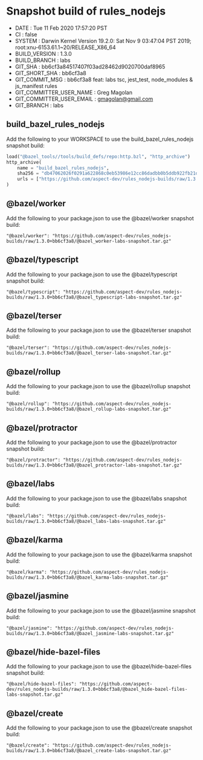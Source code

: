 # Snapshot build of rules_nodejs

+ DATE                     : Tue 11 Feb 2020 17:57:20 PST
+ CI                       : false
+ SYSTEM                   : Darwin Kernel Version 19.2.0: Sat Nov  9 03:47:04 PST 2019; root:xnu-6153.61.1~20/RELEASE_X86_64
+ BUILD_VERSION            : 1.3.0
+ BUILD_BRANCH             : labs
+ GIT_SHA                  : bb6cf3a84517407f03ad28462d9020700daf8965
+ GIT_SHORT_SHA            : bb6cf3a8
+ GIT_COMMIT_MSG           : bb6cf3a8 feat: labs tsc, jest_test, node_modules & js_manifest rules
+ GIT_COMMITTER_USER_NAME  : Greg Magolan
+ GIT_COMMITTER_USER_EMAIL : gmagolan@gmail.com
+ GIT_BRANCH               : labs

## build_bazel_rules_nodejs
Add the following to your WORKSPACE to use the build_bazel_rules_nodejs snapshot build:
```python
load("@bazel_tools//tools/build_defs/repo:http.bzl", "http_archive")
http_archive(
    name = "build_bazel_rules_nodejs",
    sha256 = "db47062026f0291a622868c0eb53986e12cc86dadbb0b5ddb922fb21d8bd1628",
    urls = ["https://github.com/aspect-dev/rules_nodejs-builds/raw/1.3.0+bb6cf3a8/build_bazel_rules_nodejs-labs-snapshot.tar.gz"],
)
```

## @bazel/worker
Add the following to your package.json to use the @bazel/worker snapshot build:
```
"@bazel/worker": "https://github.com/aspect-dev/rules_nodejs-builds/raw/1.3.0+bb6cf3a8/@bazel_worker-labs-snapshot.tar.gz"
```

## @bazel/typescript
Add the following to your package.json to use the @bazel/typescript snapshot build:
```
"@bazel/typescript": "https://github.com/aspect-dev/rules_nodejs-builds/raw/1.3.0+bb6cf3a8/@bazel_typescript-labs-snapshot.tar.gz"
```

## @bazel/terser
Add the following to your package.json to use the @bazel/terser snapshot build:
```
"@bazel/terser": "https://github.com/aspect-dev/rules_nodejs-builds/raw/1.3.0+bb6cf3a8/@bazel_terser-labs-snapshot.tar.gz"
```

## @bazel/rollup
Add the following to your package.json to use the @bazel/rollup snapshot build:
```
"@bazel/rollup": "https://github.com/aspect-dev/rules_nodejs-builds/raw/1.3.0+bb6cf3a8/@bazel_rollup-labs-snapshot.tar.gz"
```

## @bazel/protractor
Add the following to your package.json to use the @bazel/protractor snapshot build:
```
"@bazel/protractor": "https://github.com/aspect-dev/rules_nodejs-builds/raw/1.3.0+bb6cf3a8/@bazel_protractor-labs-snapshot.tar.gz"
```

## @bazel/labs
Add the following to your package.json to use the @bazel/labs snapshot build:
```
"@bazel/labs": "https://github.com/aspect-dev/rules_nodejs-builds/raw/1.3.0+bb6cf3a8/@bazel_labs-labs-snapshot.tar.gz"
```

## @bazel/karma
Add the following to your package.json to use the @bazel/karma snapshot build:
```
"@bazel/karma": "https://github.com/aspect-dev/rules_nodejs-builds/raw/1.3.0+bb6cf3a8/@bazel_karma-labs-snapshot.tar.gz"
```

## @bazel/jasmine
Add the following to your package.json to use the @bazel/jasmine snapshot build:
```
"@bazel/jasmine": "https://github.com/aspect-dev/rules_nodejs-builds/raw/1.3.0+bb6cf3a8/@bazel_jasmine-labs-snapshot.tar.gz"
```

## @bazel/hide-bazel-files
Add the following to your package.json to use the @bazel/hide-bazel-files snapshot build:
```
"@bazel/hide-bazel-files": "https://github.com/aspect-dev/rules_nodejs-builds/raw/1.3.0+bb6cf3a8/@bazel_hide-bazel-files-labs-snapshot.tar.gz"
```

## @bazel/create
Add the following to your package.json to use the @bazel/create snapshot build:
```
"@bazel/create": "https://github.com/aspect-dev/rules_nodejs-builds/raw/1.3.0+bb6cf3a8/@bazel_create-labs-snapshot.tar.gz"
```
